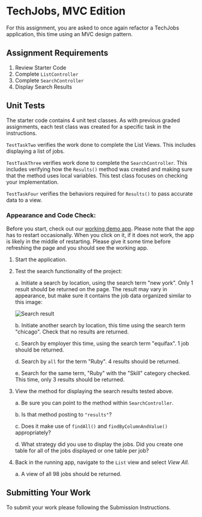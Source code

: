 ﻿# TechJobs, MVC Edition

For this assignment, you are asked to once again refactor a TechJobs application, this time using an MVC 
design pattern.

## Assignment Requirements

1. Review Starter Code
2. Complete `ListController`
3. Complete `SearchController`
4. Display Search Results

## Unit Tests

The starter code contains 4 unit test classes.  As with previous graded assignments, each test class was created for a specific task in the instructions.

`TestTaskTwo` verifies the work done to complete the List Views.  This includes displaying a list of jobs.

`TestTaskThree` verifies work done to complete the `SearchController`.  This includes verifying how the `Results()` method was created and making sure that the method uses local variables. This test class focuses on checking your implementation.

`TestTaskFour` verifies the behaviors required for `Results()` to pass accurate data to a view.
 
### Appearance and Code Check:
 
Before you start, check out our [working demo app](https://csharp-mvc.launchcodetechnicaltraining.org/). Please note that the app has to restart occasionally. When you click on it, if it does not work, the app is likely in the middle of restarting. Please give it some time before refreshing the page and you should see the working app.

1. Start the application.
1. Test the search functionality of the project:

    a. Initiate a search by location, using the search term "new york". Only 1 result should be returned on the page. The result may vary in appearance, but make sure it contains the job data organized similar to this image:

    ![Search result](searchByLocation.png "Search Result Sample")  

    b. Initiate another search by location, this time using the search term "chicago". Check that no results are returned.

    c. Search by employer this time, using the search term "equifax". 1 job should be returned.
    
    d. Search by `all` for the term "Ruby". 4 results should be returned.
    
    e. Search for the same term, "Ruby" with the "Skill" category checked. This time, only 3 results should be returned.

1. View the method for displaying the search results tested above.

    a. Be sure you can point to the method within `SearchController`.
    
    b. Is that method posting to `"results"`?
    
    c. Does it make use of `findAll()` and `findByColumnAndValue()` appropriately?
    
    d. What strategy did you use to display the jobs. Did you create one table for all of the jobs displayed or one table per job?
 
1. Back in the running app, navigate to the ``List`` view and select *View All*.

    a. A view of all 98 jobs should be returned.

## Submitting Your Work

To submit your work please following the Submission Instructions.